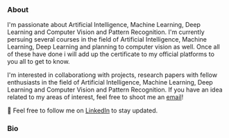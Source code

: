 ### About

I'm passionate about Artificial Intelligence, Machine Learning, Deep Learning and Computer Vision and Pattern Recognition. I'm currently persuing several courses in the field of Artificial Intelligence, Machine Learning, Deep Learning and planning to computer vision as well. Once all of these have done i will add up the certificate to my official platforms to you all to get to know.

I'm interested in collaborationg with projects, research papers with fellow enthusiasts in the field of Artificial Intelligence, Machine Learning, Deep Learning and Computer Vision and Pattern Recognition. If you have an idea related to my areas of interest, feel free to shoot me an [email](mailto:shihabaaqilahamed@gmail.com)! 

🤷 Feel free to follow me on [LinkedIn](https://www.linkedin.com/in/mb-shihab-aaqil-ahamed-094508215/) to stay updated.

### Bio

